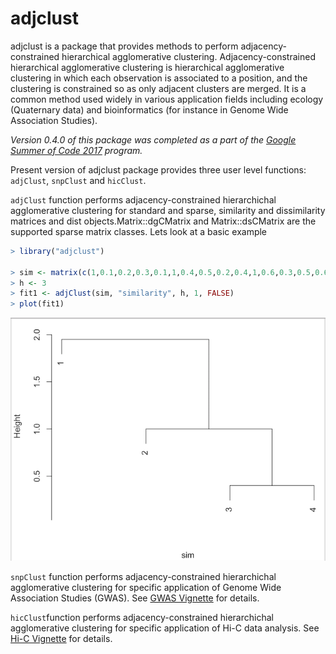 # adjclust

adjclust is a package that provides methods to perform adjacency-constrained hierarchical agglomerative clustering. Adjacency-constrained hierarchical agglomerative clustering is hierarchical agglomerative clustering in which each observation is associated to a position, and the clustering is constrained so as only adjacent clusters are merged. It is a common method used widely in various application fields including ecology (Quaternary data) and bioinformatics (for instance in Genome Wide Association Studies).

<em> Version 0.4.0 of this package was completed as a part of the [Google Summer of Code 2017](https://summerofcode.withgoogle.com/projects/#4961904920363008) program.</em>

Present version of adjclust package provides three user level functions: `adjClust`, `snpClust` and `hicClust`.

`adjClust` function performs adjacency-constrained hierarchichal agglomerative clustering for standard and sparse, similarity and dissimilarity matrices and dist objects.Matrix::dgCMatrix and Matrix::dsCMatrix are the supported sparse matrix classes. Lets look at a basic example

```r
> library("adjclust")

> sim <- matrix(c(1,0.1,0.2,0.3,0.1,1,0.4,0.5,0.2,0.4,1,0.6,0.3,0.5,0.6,1), nrow=4)
> h <- 3
> fit1 <- adjClust(sim, "similarity", h, 1, FALSE)
> plot(fit1)
```
![cluster dendogram](images/dendogram.png)

`snpClust` function performs adjacency-constrained hierarchichal agglomerative clustering for specific application of Genome Wide Association Studies (GWAS). See [GWAS Vignette](vignettes/snpClust.Rmd) for details.

`hicClust`function performs adjacency-constrained hierarchichal agglomerative clustering for specific application of Hi-C data analysis. See [Hi-C Vignette](vignettes/hicClust.Rmd) for details.
